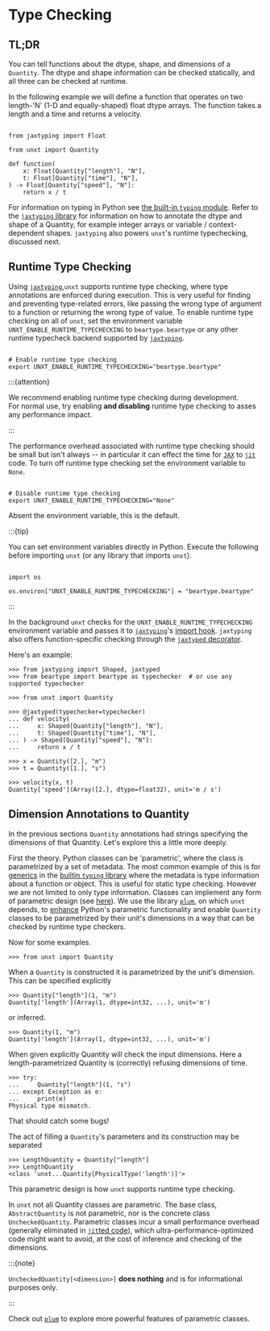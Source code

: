 # Type Checking

[typing-Generics-link]:
  https://typing.readthedocs.io/en/latest/spec/generics.html#generics
[typing-link]: https://docs.python.org/3/library/typing.html
[jaxtyping-link]: https://pypi.org/project/jaxtyping/
[JAX-link]: https://jax.readthedocs.io/en/latest/quickstart.html
[JAX-jit-link]:
  https://jax.readthedocs.io/en/latest/_autosummary/jax.jit.html#jax.jit
[plum-link]: https://pypi.org/project/plum-dispatch/

## TL;DR

You can tell functions about the dtype, shape, and dimensions of a `Quantity`.
The dtype and shape information can be checked statically, and all three can be
checked at runtime.

In the following example we will define a function that operates on two
length-'N' (1-D and equally-shaped) float dtype arrays. The function takes a
length and a time and returns a velocity.

```{code-block} python

from jaxtyping import Float

from unxt import Quantity

def function(
    x: Float[Quantity["length"], "N"],
    t: Float[Quantity["time"], "N"],
) -> Float[Quantity["speed"], "N"]:
    return x / t

```

For information on typing in Python see [the built-in `typing`
module][typing-link]. Refer to the [`jaxtyping` library][jaxtyping-link] for
information on how to annotate the dtype and shape of a Quantity, for example
integer arrays or variable / context-dependent shapes. `jaxtyping` also powers
`unxt`'s runtime typechecking, discussed next.

## Runtime Type Checking

Using [`jaxtyping`][jaxtyping-link],`unxt` supports runtime type checking, where
type annotations are enforced during execution. This is very useful for finding
and preventing type-related errors, like passing the wrong type of argument to a
function or returning the wrong type of value. To enable runtime type checking
on all of `unxt`, set the environment variable
`UNXT_ENABLE_RUNTIME_TYPECHECKING` to `beartype.beartype` or any other runtime
typecheck backend supported by [`jaxtyping`][jaxtyping-link].

```{code-block} bash

# Enable runtime type checking
export UNXT_ENABLE_RUNTIME_TYPECHECKING="beartype.beartype"

```

:::{attention}

We recommend enabling runtime type checking during development. <br> For normal
use, try enabling **and disabling** runtime type checking to asses any
performance impact.

:::

The performance overhead associated with runtime type checking should be small
but isn't always -- in particular it can effect the time for [`JAX`][JAX-link]
to [`jit`][JAX-jit-link] code. To turn off runtime type checking set the
environment variable to `None`.

```{code-block} bash

# Disable runtime type checking
export UNXT_ENABLE_RUNTIME_TYPECHECKING="None"

```

Absent the environment variable, this is the default.

:::{tip}

You can set environment variables directly in Python. Execute the following
before importing `unxt` (or any library that imports `unxt`).

```{code-block} python

import os

os.environ["UNXT_ENABLE_RUNTIME_TYPECHECKING"] = "beartype.beartype"

```

:::

In the background `unxt` checks for the `UNXT_ENABLE_RUNTIME_TYPECHECKING`
environment variable and passes it to [`jaxtyping`][jaxtyping-link]'s
[import hook](https://docs.kidger.site/jaxtyping/api/runtime-type-checking/#jaxtyping.install_import_hook).
`jaxtyping` also offers function-specific checking through the
[`jaxtyped` decorator](https://docs.kidger.site/jaxtyping/api/runtime-type-checking/#jaxtyping.jaxtyped).

Here's an example:

```{code-block} python
>>> from jaxtyping import Shaped, jaxtyped
>>> from beartype import beartype as typechecker  # or use any supported typechecker

>>> from unxt import Quantity

>>> @jaxtyped(typechecker=typechecker)
... def velocity(
...     x: Shaped[Quantity["length"], "N"],
...     t: Shaped[Quantity["time"], "N"],
... ) -> Shaped[Quantity["speed"], "N"]:
...     return x / t

>>> x = Quantity([2.], "m")
>>> t = Quantity([1.], "s")

>>> velocity(x, t)
Quantity['speed'](Array([2.], dtype=float32), unit='m / s')

```

## Dimension Annotations to Quantity

In the previous sections `Quantity` annotations had strings specifying the
dimensions of that Quantity. Let's explore this a little more deeply.

First the theory. Python classes can be 'parametric', where the class is
parametrized by a set of metadata. The most common example of this is for
[generics][typing-Generics-link] in the [builtin `typing` library][typing-link]
where the metadata is type information about a function or object. This is
useful for static type checking. However we are not limited to only type
information. Classes can implement any form of parametric design (see
[here](https://docs.python.org/3/reference/datamodel.html#object.__class_getitem__)).
We use the library [`plum`][plum-link], on which `unxt` depends, to
[enhance](https://beartype.github.io/plum/parametric.html) Python's parametric
functionality and enable `Quantity` classes to be parametrized by their unit's
dimensions in a way that can be checked by runtime type checkers.

Now for some examples.

```{code-block} python
>>> from unxt import Quantity
```

When a `Quantity` is constructed it is parametrized by the unit's dimension.
This can be specified explicitly

```{code-block}
>>> Quantity["length"](1, "m")
Quantity['length'](Array(1, dtype=int32, ...), unit='m')
```

or inferred.

```{code-block}
>>> Quantity(1, "m")
Quantity['length'](Array(1, dtype=int32, ...), unit='m')
```

When given explicitly Quantity will check the input dimensions. Here a
length-parametrized Quantity is (correctly) refusing dimensions of time.

```{code-block} python
>>> try:
...     Quantity["length"](1, "s")
... except Exception as e:
...     print(e)
Physical type mismatch.
```

That should catch some bugs!

The act of filling a `Quantity`'s parameters and its construction may be
separated

```{code-block} python
>>> LengthQuantity = Quantity["length"]
>>> LengthQuantity
<class 'unxt...Quantity[PhysicalType('length')]'>
```

This parametric design is how `unxt` supports runtime type checking.

In `unxt` not all Quantity classes are parametric. The base class,
`AbstractQuantity` is not parametric, nor is the concrete class
`UncheckedQuantity`. Parametric classes incur a small performance overhead
(generally eliminated in [`jit`ted code][JAX-jit-link]), which
ultra-performance-optimized code might want to avoid, at the cost of inference
and checking of the dimensions.

:::{note}

`UncheckedQuantity[<dimension>]` **does nothing** and is for informational
purposes only.

:::

Check out [`plum`](https://beartype.github.io/plum/parametric.html) to explore
more powerful features of parametric classes.
